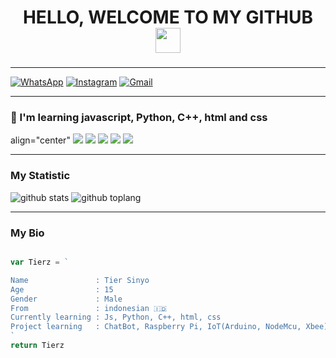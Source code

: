 <h1 align="center">HELLO, WELCOME TO MY GITHUB<img src="https://user-images.githubusercontent.com/1303154/88677602-1635ba80-d120-11ea-84d8-d263ba5fc3c0.gif" width="40px" >

###
---------

[![WhatsApp](https://img.shields.io/badge/WhatsApp-25D366?style=for-the-badge&logo=whatsapp&logoColor=white)](https://wa.me/6282134580805)
[![Instagram](https://img.shields.io/badge/Instagram-ff63f0?style=for-the-badge&logo=instagram&logoColor=white)](https://www.instagram.com/tierkunn_/)
[![Gmail](https://img.shields.io/badge/Gmail-FF0000?style=for-the-badge&logo=gmail&logoColor=white)](http://tiersinyo177@gmail.com/)</p>

---------

### :page_with_curl: I'm learning javascript, Python, C++, html and css
align="center"
  <img src="https://img.shields.io/badge/-JavaScript-black?style=flat-square&logo=javascript" />
  <img src="https://img.shields.io/badge/-Python-black?style=flat-square&logo=python" />
  <img src="https://img.shields.io/badge/-C++-black?logo=c%2B%2B&style=C" />
  <img src="https://img.shields.io/badge/-HTML-black?style=flat-square&logo=html5&logoColor=e34f26" />
  <img src="https://img.shields.io/badge/-CSS-black?style=flat-square&logo=css3&logoColor=1572b6" />
>
---------

### My Statistic
![github stats](https://github-readme-stats.vercel.app/api?username=TierKun&show_icons=true&theme=radical)
![github toplang](https://github-readme-stats.vercel.app/api/top-langs/?username=TierKun&layout=compact&theme=nightowl)

---------

### My Bio
```js

var Tierz = `

Name               : Tier Sinyo
Age                : 15
Gender             : Male
From               : indonesian 🇮🇩
Currently learning : Js, Python, C++, html, css
Project learning   : ChatBot, Raspberry Pi, IoT(Arduino, NodeMcu, Xbee)
`
return Tierz
```

